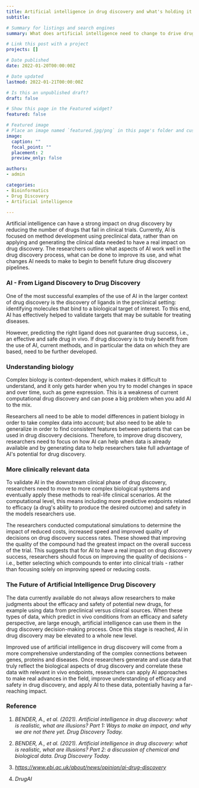 ```yaml
---
title: Artificial intelligence in drug discovery and what's holding it back?
subtitle: 

# Summary for listings and search engines
summary: What does artificial intelligence need to change to drive drug discovery?

# Link this post with a project
projects: []

# Date published
date: 2022-01-20T00:00:00Z

# Date updated
lastmod: 2022-01-21T00:00:00Z

# Is this an unpublished draft?
draft: false

# Show this page in the Featured widget?
featured: false

# Featured image
# Place an image named `featured.jpg/png` in this page's folder and customize its options here.
image:
  caption: ""
  focal_point: ""
  placement: 2
  preview_only: false

authors:
- admin

categories:
- Bioinformatics
- Drug Discovery
- Artificial intelligence

---
```


Artificial intelligence can have a strong impact on drug discovery by reducing the number of drugs that fail in clinical trials. Currently, AI is focused on method development using preclinical data, rather than on applying and generating the clinical data needed to have a real impact on drug discovery. The researchers outline what aspects of AI work well in the drug discovery process, what can be done to improve its use, and what changes AI needs to make to begin to benefit future drug discovery pipelines.

### AI - From Ligand Discovery to Drug Discovery

One of the most successful examples of the use of AI in the larger context of drug discovery is the discovery of ligands in the preclinical setting: identifying molecules that bind to a biological target of interest. To this end, AI has effectively helped to validate targets that may be suitable for treating diseases.

However, predicting the right ligand does not guarantee drug success, i.e., an effective and safe drug in vivo. If drug discovery is to truly benefit from the use of AI, current methods, and in particular the data on which they are based, need to be further developed.


### Understanding biology

Complex biology is context-dependent, which makes it difficult to understand, and it only gets harder when you try to model changes in space and over time, such as gene expression. This is a weakness of current computational drug discovery and can pose a big problem when you add AI to the mix. 

Researchers all need to be able to model differences in patient biology in order to take complex data into account; but also need to be able to generalize in order to find consistent features between patients that can be used in drug discovery decisions. Therefore, to improve drug discovery, researchers need to focus on how AI can help when data is already available and by generating data to help researchers take full advantage of AI's potential for drug discovery.


### More clinically relevant data

To validate AI in the downstream clinical phase of drug discovery, researchers need to move to more complex biological systems and eventually apply these methods to real-life clinical scenarios. At the computational level, this means including more predictive endpoints related to efficacy (a drug's ability to produce the desired outcome) and safety in the models researchers use.

The researchers conducted computational simulations to determine the impact of reduced costs, increased speed and improved quality of decisions on drug discovery success rates. These showed that improving the quality of the compound had the greatest impact on the overall success of the trial. This suggests that for AI to have a real impact on drug discovery success, researchers should focus on improving the quality of decisions - i.e., better selecting which compounds to enter into clinical trials - rather than focusing solely on improving speed or reducing costs.


### The Future of Artificial Intelligence Drug Discovery

The data currently available do not always allow researchers to make judgments about the efficacy and safety of potential new drugs, for example using data from preclinical versus clinical sources. When these types of data, which predict in vivo conditions from an efficacy and safety perspective, are large enough, artificial intelligence can use them in the drug discovery decision-making process. Once this stage is reached, AI in drug discovery may be elevated to a whole new level.

Improved use of artificial intelligence in drug discovery will come from a more comprehensive understanding of the complex connections between genes, proteins and diseases. Once researchers generate and use data that truly reflect the biological aspects of drug discovery and correlate these data with relevant in vivo endpoints, researchers can apply AI approaches to make real advances in the field, improve understanding of efficacy and safety in drug discovery, and apply AI to these data, potentially having a far-reaching impact.
  
### Reference

1.	_BENDER, A., et al. (2021). Artificial intelligence in drug discovery: what is realistic, what are illusions? Part 1: Ways to make an impact, and why we are not there yet. Drug Discovery Today._

2.	_BENDER, A., et al. (2021). Artificial intelligence in drug discovery: what is realistic, what are illusions? Part 2: a discussion of chemical and biological data. Drug Discovery Today._

3.	_https://www.ebi.ac.uk/about/news/opinion/ai-drug-discovery_

4.	_DrugAI_
